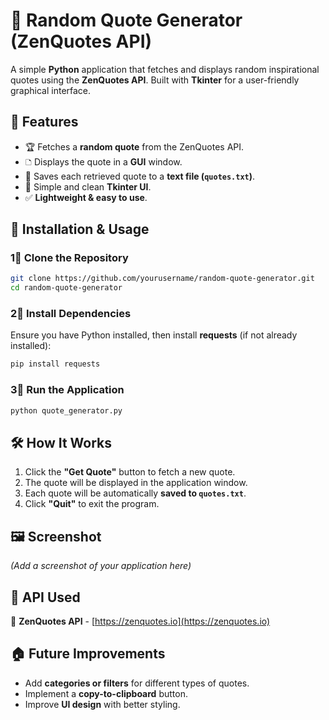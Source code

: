 # 📝 Random Quote Generator (ZenQuotes API)

A simple **Python** application that fetches and displays random inspirational quotes using the **ZenQuotes API**. Built with **Tkinter** for a user-friendly graphical interface.

## 📌 Features
- 🏆 Fetches a **random quote** from the ZenQuotes API.
- 🗅 Displays the quote in a **GUI** window.
- 💾 Saves each retrieved quote to a **text file (`quotes.txt`)**.
- 🎨 Simple and clean **Tkinter UI**.
- ✅ **Lightweight & easy to use**.

## 🚀 Installation & Usage

### 1⃣ Clone the Repository
```bash
git clone https://github.com/yourusername/random-quote-generator.git
cd random-quote-generator
```

### 2⃣ Install Dependencies
Ensure you have Python installed, then install **requests** (if not already installed):
```bash
pip install requests
```

### 3⃣ Run the Application
```bash
python quote_generator.py
```

## 🛠️ How It Works
1. Click the **"Get Quote"** button to fetch a new quote.
2. The quote will be displayed in the application window.
3. Each quote will be automatically **saved to `quotes.txt`**.
4. Click **"Quit"** to exit the program.

## 🖼️ Screenshot
*(Add a screenshot of your application here)*

## 💟 API Used
🔗 **ZenQuotes API** - [https://zenquotes.io](https://zenquotes.io)  

## 🏠 Future Improvements
- Add **categories or filters** for different types of quotes.
- Implement a **copy-to-clipboard** button.
- Improve **UI design** with better styling.



 
